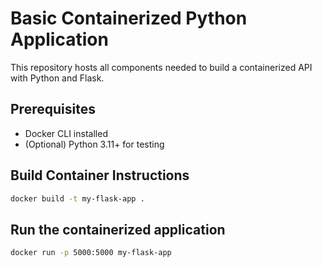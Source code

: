 # Basic Containerized Python Application

This repository hosts all components needed to build a containerized API with Python and Flask.

## Prerequisites

- Docker CLI installed
- (Optional) Python 3.11+ for testing

## Build Container Instructions

```bash
docker build -t my-flask-app .
```

## Run the containerized application

```bash
docker run -p 5000:5000 my-flask-app
```
